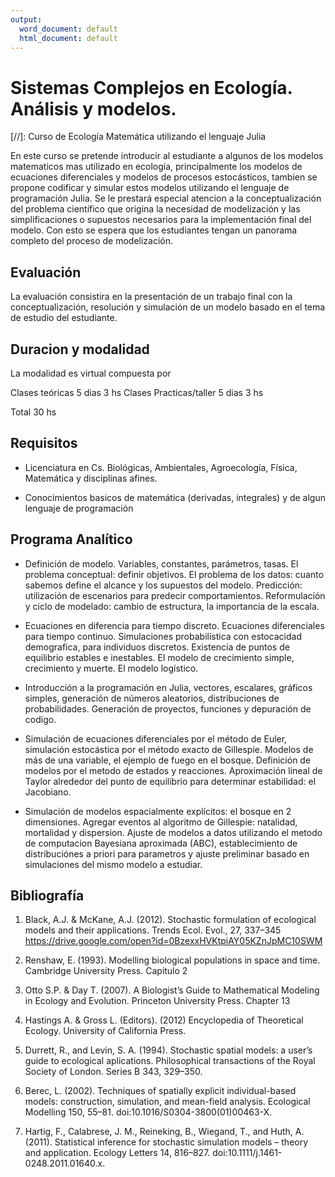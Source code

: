 ```yaml
---
output:
  word_document: default
  html_document: default
---
```

# Sistemas Complejos en Ecología. Análisis y modelos.

[//]: Curso de Ecología Matemática utilizando el lenguaje Julia

En este curso se pretende introducir al estudiante a algunos de los modelos matematicos mas 
utilizado en ecología, principalmente los modelos de ecuaciones diferenciales y modelos de 
procesos estocásticos, tambien se propone codificar y simular estos modelos utilizando el lenguaje
de programación Julia. Se le prestará especial atencion a la conceptualización del problema científico 
que origina la necesidad de modelización y las simplificaciones o supuestos necesarios para la 
implementación final del modelo. Con esto se espera que los estudiantes tengan un panorama completo
del proceso de modelización.

## Evaluación

La evaluación consistira en la presentación de un trabajo final con la conceptualización, resolución y 
simulación de un modelo basado en el tema de estudio del estudiante.

## Duracion y modalidad

La modalidad es virtual compuesta por

Clases teóricas 5 dias 3 hs
Clases Practicas/taller 5 dias 3 hs

Total 30 hs

## Requisitos

* Licenciatura en Cs. Biológicas, Ambientales, Agroecología, Física, Matemática y disciplinas afines.

* Conocimientos basicos de matemática (derivadas, integrales) y de algun lenguaje de programación

## Programa Analítico

* Definición de modelo. Variables, constantes, parámetros, tasas. El problema conceptual: definir objetivos. El problema de los datos: cuanto sabemos define el alcance y los supuestos del modelo. Predicción: utilización de escenarios para predecir comportamientos. Reformulación y ciclo de modelado: cambio de estructura, la importancia de la escala.

* Ecuaciones en diferencia para tiempo discreto. Ecuaciones diferenciales para tiempo continuo. Simulaciones probabilística con estocacidad demografica, para individuos discretos. Existencia de puntos de equilibrio estables e inestables. El modelo de crecimiento simple, crecimiento y muerte. El modelo logístico. 

* Introducción a la programación en Julia, vectores, escalares, gráficos simples, generación de números aleatorios, distribuciones de probabilidades. Generación de proyectos, funciones y depuración de codigo.


* Simulación de ecuaciones diferenciales por el método de Euler, simulación estocástica por el método exacto de Gillespie. Modelos de más de una variable, el ejemplo de fuego en el bosque. Definición de modelos por el metodo de estados y reacciones. Aproximación lineal de Taylor alrededor del punto de equilibrio para determinar estabilidad: el Jacobiano. 

* Simulación de modelos espacialmente explícitos: el bosque en 2 dimensiones. Agregar eventos al algoritmo de Gillespie: natalidad, mortalidad y dispersion. Ajuste de modelos a datos utilizando el metodo de computacion Bayesiana aproximada (ABC), establecimiento de distribuciónes a priori para parametros y ajuste preliminar basado en simulaciones del mismo modelo a estudiar. 

## Bibliografía

1. Black, A.J. & McKane, A.J. (2012). Stochastic formulation of ecological models and their applications. Trends Ecol. Evol., 27, 337–345 <https://drive.google.com/open?id=0BzexxHVKtpiAY05KZnJpMC10SWM>

1. Renshaw, E. (1993). Modelling biological populations in space and time. Cambridge University Press. Capitulo 2

1. Otto S.P. & Day T. (2007). A Biologist’s Guide to Mathematical Modeling in Ecology and Evolution. Princeton University Press. Chapter 13

1. Hastings A. & Gross L. (Editors). (2012) Encyclopedia of Theoretical Ecology. University of California Press. 

1. Durrett, R., and Levin, S. A. (1994). Stochastic spatial models: a user’s guide to ecological aplications. Philosophical transactions of the Royal Society of London. Series B 343, 329–350.

2. Berec, L. (2002). Techniques of spatially explicit individual-based models: construction, simulation, and mean-field analysis. Ecological Modelling 150, 55–81. doi:10.1016/S0304-3800(01)00463-X.
 
1. Hartig, F., Calabrese, J. M., Reineking, B., Wiegand, T., and Huth, A. (2011). Statistical inference for stochastic simulation models – theory and application. Ecology Letters 14, 816–827. doi:10.1111/j.1461-0248.2011.01640.x.

